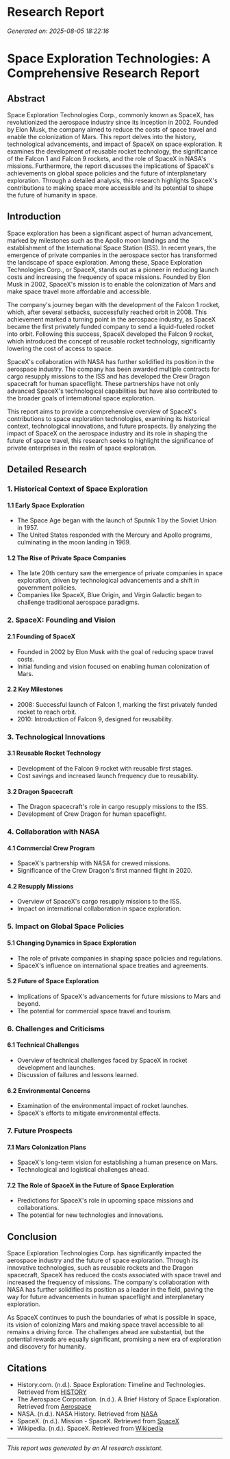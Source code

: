 # Research Report
*Generated on: 2025-08-05 18:22:16*

# Space Exploration Technologies: A Comprehensive Research Report

## Abstract
Space Exploration Technologies Corp., commonly known as SpaceX, has revolutionized the aerospace industry since its inception in 2002. Founded by Elon Musk, the company aimed to reduce the costs of space travel and enable the colonization of Mars. This report delves into the history, technological advancements, and impact of SpaceX on space exploration. It examines the development of reusable rocket technology, the significance of the Falcon 1 and Falcon 9 rockets, and the role of SpaceX in NASA's missions. Furthermore, the report discusses the implications of SpaceX's achievements on global space policies and the future of interplanetary exploration. Through a detailed analysis, this research highlights SpaceX's contributions to making space more accessible and its potential to shape the future of humanity in space.

## Introduction
Space exploration has been a significant aspect of human advancement, marked by milestones such as the Apollo moon landings and the establishment of the International Space Station (ISS). In recent years, the emergence of private companies in the aerospace sector has transformed the landscape of space exploration. Among these, Space Exploration Technologies Corp., or SpaceX, stands out as a pioneer in reducing launch costs and increasing the frequency of space missions. Founded by Elon Musk in 2002, SpaceX's mission is to enable the colonization of Mars and make space travel more affordable and accessible.

The company's journey began with the development of the Falcon 1 rocket, which, after several setbacks, successfully reached orbit in 2008. This achievement marked a turning point in the aerospace industry, as SpaceX became the first privately funded company to send a liquid-fueled rocket into orbit. Following this success, SpaceX developed the Falcon 9 rocket, which introduced the concept of reusable rocket technology, significantly lowering the cost of access to space.

SpaceX's collaboration with NASA has further solidified its position in the aerospace industry. The company has been awarded multiple contracts for cargo resupply missions to the ISS and has developed the Crew Dragon spacecraft for human spaceflight. These partnerships have not only advanced SpaceX's technological capabilities but have also contributed to the broader goals of international space exploration.

This report aims to provide a comprehensive overview of SpaceX's contributions to space exploration technologies, examining its historical context, technological innovations, and future prospects. By analyzing the impact of SpaceX on the aerospace industry and its role in shaping the future of space travel, this research seeks to highlight the significance of private enterprises in the realm of space exploration.

## Detailed Research
### 1. Historical Context of Space Exploration
#### 1.1 Early Space Exploration
- The Space Age began with the launch of Sputnik 1 by the Soviet Union in 1957.
- The United States responded with the Mercury and Apollo programs, culminating in the moon landing in 1969.

#### 1.2 The Rise of Private Space Companies
- The late 20th century saw the emergence of private companies in space exploration, driven by technological advancements and a shift in government policies.
- Companies like SpaceX, Blue Origin, and Virgin Galactic began to challenge traditional aerospace paradigms.

### 2. SpaceX: Founding and Vision
#### 2.1 Founding of SpaceX
- Founded in 2002 by Elon Musk with the goal of reducing space travel costs.
- Initial funding and vision focused on enabling human colonization of Mars.

#### 2.2 Key Milestones
- 2008: Successful launch of Falcon 1, marking the first privately funded rocket to reach orbit.
- 2010: Introduction of Falcon 9, designed for reusability.

### 3. Technological Innovations
#### 3.1 Reusable Rocket Technology
- Development of the Falcon 9 rocket with reusable first stages.
- Cost savings and increased launch frequency due to reusability.

#### 3.2 Dragon Spacecraft
- The Dragon spacecraft's role in cargo resupply missions to the ISS.
- Development of Crew Dragon for human spaceflight.

### 4. Collaboration with NASA
#### 4.1 Commercial Crew Program
- SpaceX's partnership with NASA for crewed missions.
- Significance of the Crew Dragon's first manned flight in 2020.

#### 4.2 Resupply Missions
- Overview of SpaceX's cargo resupply missions to the ISS.
- Impact on international collaboration in space exploration.

### 5. Impact on Global Space Policies
#### 5.1 Changing Dynamics in Space Exploration
- The role of private companies in shaping space policies and regulations.
- SpaceX's influence on international space treaties and agreements.

#### 5.2 Future of Space Exploration
- Implications of SpaceX's advancements for future missions to Mars and beyond.
- The potential for commercial space travel and tourism.

### 6. Challenges and Criticisms
#### 6.1 Technical Challenges
- Overview of technical challenges faced by SpaceX in rocket development and launches.
- Discussion of failures and lessons learned.

#### 6.2 Environmental Concerns
- Examination of the environmental impact of rocket launches.
- SpaceX's efforts to mitigate environmental effects.

### 7. Future Prospects
#### 7.1 Mars Colonization Plans
- SpaceX's long-term vision for establishing a human presence on Mars.
- Technological and logistical challenges ahead.

#### 7.2 The Role of SpaceX in the Future of Space Exploration
- Predictions for SpaceX's role in upcoming space missions and collaborations.
- The potential for new technologies and innovations.

## Conclusion
Space Exploration Technologies Corp. has significantly impacted the aerospace industry and the future of space exploration. Through its innovative technologies, such as reusable rockets and the Dragon spacecraft, SpaceX has reduced the costs associated with space travel and increased the frequency of missions. The company's collaboration with NASA has further solidified its position as a leader in the field, paving the way for future advancements in human spaceflight and interplanetary exploration.

As SpaceX continues to push the boundaries of what is possible in space, its vision of colonizing Mars and making space travel accessible to all remains a driving force. The challenges ahead are substantial, but the potential rewards are equally significant, promising a new era of exploration and discovery for humanity.

## Citations
- History.com. (n.d.). Space Exploration: Timeline and Technologies. Retrieved from [HISTORY](https://www.history.com/topics/space-exploration)
- The Aerospace Corporation. (n.d.). A Brief History of Space Exploration. Retrieved from [Aerospace](https://aerospace.org/article/brief-history-space-exploration)
- NASA. (n.d.). NASA History. Retrieved from [NASA](https://www.nasa.gov/history/)
- SpaceX. (n.d.). Mission - SpaceX. Retrieved from [SpaceX](https://www.spacex.com/mission/)
- Wikipedia. (n.d.). SpaceX. Retrieved from [Wikipedia](https://en.wikipedia.org/wiki/SpaceX)

---
*This report was generated by an AI research assistant.*
